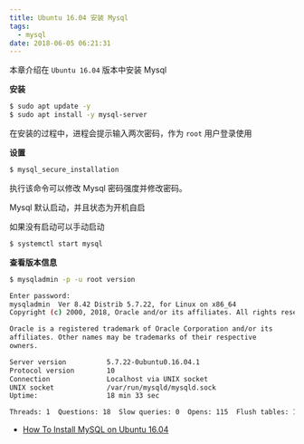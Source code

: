 ```yaml
---
title: Ubuntu 16.04 安装 Mysql
tags:
  - mysql
date: 2018-06-05 06:21:31
---
```



本章介绍在 `Ubuntu 16.04` 版本中安装 Mysql
<!-- more --><!-- toc -->

**安装**

```bash
$ sudo apt update -y
$ sudo apt install -y mysql-server
```

在安装的过程中，进程会提示输入两次密码，作为 `root` 用户登录使用

**设置**

```bash
$ mysql_secure_installation
```

执行该命令可以修改 Mysql 密码强度并修改密码。

Mysql 默认启动，并且状态为开机自启

如果没有启动可以手动启动

```bash
$ systemctl start mysql
```

**查看版本信息**

```bash
$ mysqladmin -p -u root version

Enter password:
mysqladmin  Ver 8.42 Distrib 5.7.22, for Linux on x86_64
Copyright (c) 2000, 2018, Oracle and/or its affiliates. All rights reserved.

Oracle is a registered trademark of Oracle Corporation and/or its
affiliates. Other names may be trademarks of their respective
owners.

Server version          5.7.22-0ubuntu0.16.04.1
Protocol version        10
Connection              Localhost via UNIX socket
UNIX socket             /var/run/mysqld/mysqld.sock
Uptime:                 18 min 33 sec

Threads: 1  Questions: 18  Slow queries: 0  Opens: 115  Flush tables: 1  Open tables: 34  Queries per second avg: 0.016
```

- [How To Install MySQL on Ubuntu 16.04](https://www.digitalocean.com/community/tutorials/how-to-install-mysql-on-ubuntu-16-04)
